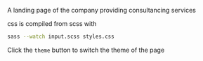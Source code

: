 A landing page of the company providing consultancing services

css is compiled from scss with
```bash
sass --watch input.scss styles.css
```

Click the `theme` button to switch the theme  of the page